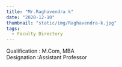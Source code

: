```yaml
---
title: "Mr.Raghavendra k"
date: "2020-12-10"
thumbnail: "static/img/Raghavendra-k.jpg"
tags:
  - Faculty Directory
---
```


Qualification : M.Com, MBA  
Designation :Assistant Professor  
